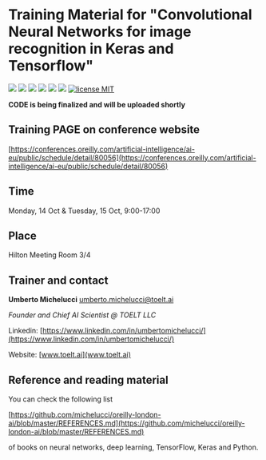 # Training Material for "Convolutional Neural Networks for image recognition in Keras and Tensorflow"


![](https://img.shields.io/badge/dependencies-TensorFlow20-blue)
![](https://img.shields.io/badge/dependencies-Jupyter-red)
![](https://img.shields.io/github/forks/michelucci/oreilly-london-ai?label=Fork)
![](https://img.shields.io/github/last-commit/michelucci/oreilly-london-ai.svg)
![](https://img.shields.io/github/stars/michelucci/oreilly-london-ai.svg)
![](https://img.shields.io/github/issues/michelucci/oreilly-london-ai.svg)
[![license MIT](https://img.shields.io/badge/license-MIT-green.svg)](https://opensource.org/licenses/MIT)

__CODE is being finalized and will be uploaded shortly__

## Training PAGE on conference website

[https://conferences.oreilly.com/artificial-intelligence/ai-eu/public/schedule/detail/80056](https://conferences.oreilly.com/artificial-intelligence/ai-eu/public/schedule/detail/80056)

## Time

Monday, 14 Oct & Tuesday, 15 Oct,
9:00-17:00

## Place

Hilton Meeting Room 3/4

## Trainer and contact

__Umberto Michelucci__ [umberto.michelucci@toelt.ai](umberto.michelucci@toelt.ai)

_Founder and Chief AI Scientist @ TOELT LLC_

Linkedin: [https://www.linkedin.com/in/umbertomichelucci/](https://www.linkedin.com/in/umbertomichelucci/)

Website: [www.toelt.ai](www.toelt.ai)

## Reference and reading material

You can check the following list

[https://github.com/michelucci/oreilly-london-ai/blob/master/REFERENCES.md](https://github.com/michelucci/oreilly-london-ai/blob/master/REFERENCES.md)

of books on neural networks, deep learning, TensorFlow, Keras and Python.

